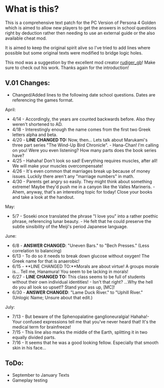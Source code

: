 # What is this?

This is a comprehensive text patch for the PC Version of Persona 4 Golden which is aimed to allow new players to get the answers in school questions right by deduction rather then needing to use an external guide or the also available cheat mod.

It is aimed to keep the original spirit alive so I've tried to add lines where possible but some  original texts were modified to bridge logic holes. 

This mod was a suggestion by the excellent mod creator [rudiger_gb](https://gamebanana.com/members/1491857)! Make sure to check out his work. Thanks again for the introduction!

## V.01 Changes:
- Changed/Added lines to the following date school questions. Dates are referencing the games format.

April:
* 4/14 - Accordingly, the years are counted backwards before. Also they weren't shortened to AD.
* 4/18 - Interestingly enough the name comes from the first two Greek letters alpha and beta.
* 4/20 - **LINE CHANGED TO:** Now, then... Lets talk about Marukami's three part series "The Wind-Up Bird Chronicle". - Hana-Chan! I'm calling on you! Were you even listening? How many parts does the book series have?
* 4/25 - Hahaha! Don't look so sad! Everything requires muscles, after all! We will make your muscles overcompensate!
* 4/26 - It's even common that marriages break up because of money issues. Luckily there aren't any "marriage numbers" in math.
* 4/30 - Parents get angry so easily. They might think about something extreme! Maybe they'd push me in a canyon like the Valles Marineris. - Ahem, anyway, that's an interesting topic for today! Close your books and take a look at the handout. 

May:
* 5/7 - Soseki once translated the phrase "I love you" into a rather poethic phrase, referencing lunar beauty. - He felt that he could preserve the subtle sinsibility of the Meiji's period Japanese language. 

June:
* 6/8 - **ANSWER CHANGED**: "Uneven Bars." to "Bech Presses." (Less correlation to balancing)
* 6/13 - To do so it needs to break down glucose without oxygen! The Greek name for that is anaerobic!
* 6/15 - **LINE CHANGED TO:**Morals are about virtue! A groups morale is... Tell me, Hanamura! You seem to be lacking in morals!
* 6/27 - **LINE CHANGED TO:** This class seems to be full of students without their own individual identities! - Isn't that right? ...Why the hell do you all look so upset!? Stand your ass up, [MC]!
* 6/30 - **ANSWER CHANGED**: "Lame Duck River." to "Uphill River." (Unlogic Name; Unsure about that edit.)

July:
* 7/13 - But beware of the Sphenopalatine ganglioneuralgia! Hahaha!- Your confused expressions tell me that you've never heard that! It's the medical term for brainfreeze!
* 7/15 - This line also marks the middle of the Earth, splitting it in two equally divided parts.
* 7/16 - It seems that he was a good looking fellow. Especially that smooth skin in his face...

## ToDo:
* September to January Texts
* Gameplay testing